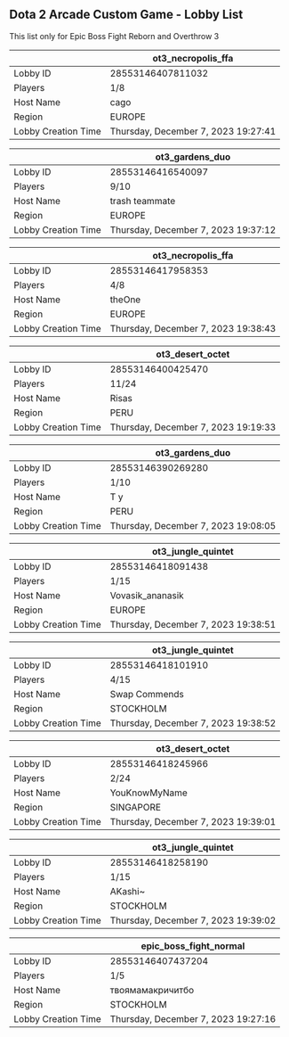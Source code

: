 ## Dota 2 Arcade Custom Game - Lobby List

This list only for Epic Boss Fight Reborn and Overthrow 3

|  | ot3_necropolis_ffa |
| ------ | ------ |
| Lobby ID | 28553146407811032 |
| Players | 1/8 |
| Host Name | cago |
| Region | EUROPE |
| Lobby Creation Time | Thursday, December 7, 2023 19:27:41 |


|  | ot3_gardens_duo |
| ------ | ------ |
| Lobby ID | 28553146416540097 |
| Players | 9/10 |
| Host Name | trash teammate |
| Region | EUROPE |
| Lobby Creation Time | Thursday, December 7, 2023 19:37:12 |


|  | ot3_necropolis_ffa |
| ------ | ------ |
| Lobby ID | 28553146417958353 |
| Players | 4/8 |
| Host Name | theOne |
| Region | EUROPE |
| Lobby Creation Time | Thursday, December 7, 2023 19:38:43 |


|  | ot3_desert_octet |
| ------ | ------ |
| Lobby ID | 28553146400425470 |
| Players | 11/24 |
| Host Name | Risas |
| Region | PERU |
| Lobby Creation Time | Thursday, December 7, 2023 19:19:33 |


|  | ot3_gardens_duo |
| ------ | ------ |
| Lobby ID | 28553146390269280 |
| Players | 1/10 |
| Host Name | T y |
| Region | PERU |
| Lobby Creation Time | Thursday, December 7, 2023 19:08:05 |


|  | ot3_jungle_quintet |
| ------ | ------ |
| Lobby ID | 28553146418091438 |
| Players | 1/15 |
| Host Name | Vovasik_ananasik |
| Region | EUROPE |
| Lobby Creation Time | Thursday, December 7, 2023 19:38:51 |


|  | ot3_jungle_quintet |
| ------ | ------ |
| Lobby ID | 28553146418101910 |
| Players | 4/15 |
| Host Name | Swap Commends |
| Region | STOCKHOLM |
| Lobby Creation Time | Thursday, December 7, 2023 19:38:52 |


|  | ot3_desert_octet |
| ------ | ------ |
| Lobby ID | 28553146418245966 |
| Players | 2/24 |
| Host Name | YouKnowMyName |
| Region | SINGAPORE |
| Lobby Creation Time | Thursday, December 7, 2023 19:39:01 |


|  | ot3_jungle_quintet |
| ------ | ------ |
| Lobby ID | 28553146418258190 |
| Players | 1/15 |
| Host Name | AKashi~ |
| Region | STOCKHOLM |
| Lobby Creation Time | Thursday, December 7, 2023 19:39:02 |


|  | epic_boss_fight_normal |
| ------ | ------ |
| Lobby ID | 28553146407437204 |
| Players | 1/5 |
| Host Name | твоямамакричитбо |
| Region | STOCKHOLM |
| Lobby Creation Time | Thursday, December 7, 2023 19:27:16 |


